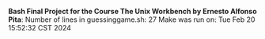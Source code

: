 **Bash Final Project for the Course The Unix Workbench by Ernesto Alfonso Pita**:
Number of lines in guessinggame.sh: 27
Make was run on: Tue Feb 20 15:52:32 CST 2024

